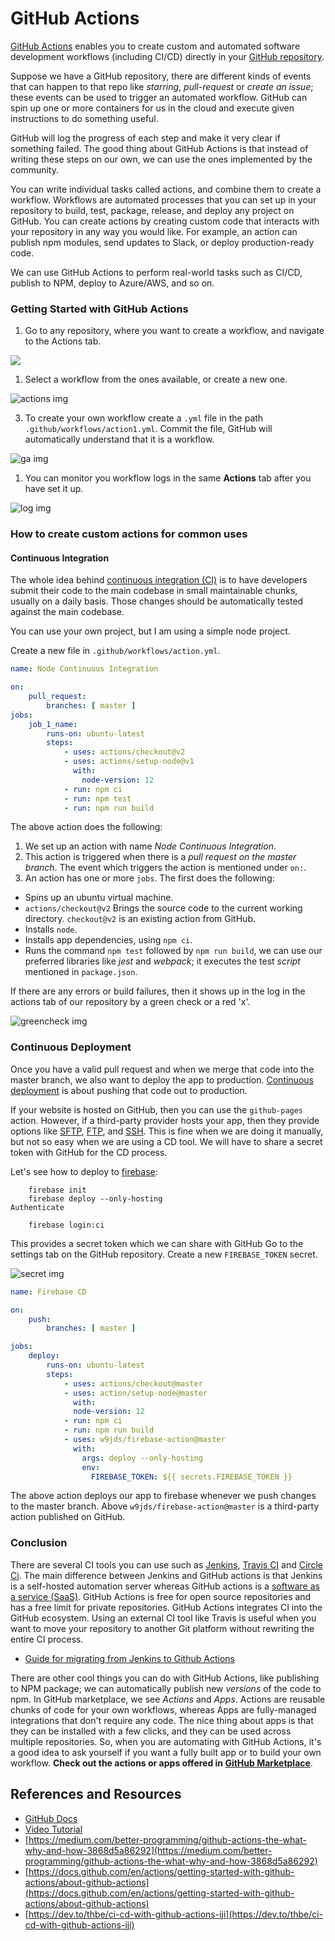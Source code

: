 # GitHub Actions

[GitHub Actions](https://github.com/features/actions) enables you to create custom and automated software development workflows (including CI/CD) directly in your [GitHub repository](https://github.com/github).
<!--more-->

Suppose we have a GitHub repository, there are different kinds of events that can happen to that repo like *starring*, *pull-request* or *create an issue*; these events can be used to trigger an automated workflow. GitHub can spin up one or more containers for us in the cloud and execute given instructions to do something useful.

GitHub will log the progress of each step and make it very clear if something failed. The good thing about GitHub Actions is that instead of writing these steps on our own, we can use the ones implemented by the community.

You can write individual tasks called actions, and combine them to create a workflow. Workflows are automated processes that you can set up in your repository to build, test, package, release, and deploy any project on GitHub. You can create actions by creating custom code that interacts with your repository in any way you would like. For example, an action can publish npm modules, send updates to Slack, or deploy production-ready code.

We can use GitHub Actions to perform real-world tasks such as CI/CD, publish to NPM, deploy to Azure/AWS, and so on.

### Getting Started with GitHub Actions

1. Go to any repository, where you want to create a workflow, and navigate to the Actions tab.

![ ](/github-actions/repo.png)

1. Select a workflow from the ones available, or create a new one.

![actions img](/github-actions/actions.png)

3. To create your own workflow create a `.yml` file in the path `.github/workflows/action1.yml`. Commit the file, GitHub will automatically understand that it is a workflow.

![ga img](/github-actions/ga4.png)

1. You can monitor you workflow logs in the same **Actions** tab after you have set it up.

![log img](/github-actions/log.png)

### How to create custom actions for common uses

#### Continuous Integration

The whole idea behind [continuous integration (CI)](https://en.wikipedia.org/wiki/Continuous_integration) is to have developers submit their code to the main codebase in small maintainable chunks, usually on a daily basis. Those changes should be automatically tested against the main codebase.

You can use your own project, but I am using a simple node project.

Create a new file in `.github/workflows/action.yml`.

```yml
name: Node Continuous Integration

on:
    pull_request:
        branches: [ master ]
jobs:
    job_1_name:
        runs-on: ubuntu-latest
        steps:
            - uses: actions/checkout@v2
            - uses: actions/setup-node@v1
              with:
                node-version: 12
            - run: npm ci
            - run: npm test
            - run: npm run build
```

The above action does the following:

1. We set up an action with name *Node Continuous Integration*.
2. This action is triggered when there is a *pull request on the master branch*. The event which triggers the action is mentioned under `on:`.
3. An action has one or more `jobs`. The first does the following:

* Spins up an ubuntu virtual machine.
* `actions/checkout@v2` Brings the source code to the current working directory. `checkout@v2` is an existing action from GitHub.
* Installs `node`.
* Installs app dependencies, using `npm ci`.
* Runs the command `npm test` followed by `npm run build`, we can use our preferred libraries like *jest* and *webpack*; it executes the test *script* mentioned in `package.json`.

If there are any errors or build failures, then it shows up in the log in the actions tab of our repository by a green check or a red 'x'.

![greencheck img](/github-actions/greencheck.png)

### Continuous Deployment

Once you have a valid pull request and when we merge that code into the master branch, we also want to deploy the app to production. [Continuous deployment](https://www.atlassian.com/continuous-delivery/continuous-deployment) is about pushing that code out to production.

If your website is hosted on GitHub, then you can use the `github-pages` action. However, if a third-party provider hosts your app, then they provide options like [SFTP](https://www.digitalocean.com/community/tutorials/how-to-use-sftp-to-securely-transfer-files-with-a-remote-server), [FTP](https://github.com/marketplace/actions/ftp-deploy), and [SSH](https://github.com/marketplace/actions/ssh-deploy). This is fine when we are doing it manually, but not so easy when we are using a CD tool. We will have to share a secret token with GitHub for the CD process.

Let's see how to deploy to [firebase](http://firebase.google.com/):

```
    firebase init
    firebase deploy --only-hosting
Authenticate

    firebase login:ci
```

This provides a secret token which we can share with GitHub
Go to the settings tab on the GitHub repository. Create a new `FIREBASE_TOKEN` secret.

![secret img](/github-actions/secret.png)

```yml
name: Firebase CD

on:
    push:
        branches: [ master ]

jobs:
    deploy:
        runs-on: ubuntu-latest
        steps:
            - uses: actions/checkout@master
            - uses: action/setup-node@master
              with:
              node-version: 12
            - run: npm ci
            - run: npm run build
            - uses: w9jds/firebase-action@master
              with:
                args: deploy --only-hosting
                env:
                  FIREBASE_TOKEN: ${{ secrets.FIREBASE_TOKEN }}
```

The above action deploys our app to firebase whenever we push changes to the master branch. Above `w9jds/firebase-action@master` is a third-party action published on GitHub.

### Conclusion
There are several CI tools you can use such as [Jenkins](https://www.jenkins.io/), [Travis CI](https://travis-ci.org/) and [Circle Ci](https://circleci.com/). The main difference between Jenkins and GitHub actions is that Jenkins is a self-hosted automation server whereas GitHub actions is a [software as a service (SaaS)](https://en.wikipedia.org/wiki/Software_as_a_service). GitHub Actions is free for open source repositories and has a free limit for private repositories. GitHub Actions integrates CI into the GitHub ecosystem. Using an external CI tool like Travis is useful when you want to move your repository to another Git platform without rewriting the entire CI process.

* [Guide for migrating from Jenkins to Github Actions](https://docs.github.com/en/actions/migrating-to-github-actions/migrating-from-jenkins-to-github-actions)

There are other cool things you can do with GitHub Actions, like publishing to NPM package; we can automatically publish new *versions* of the code to npm. In GitHub marketplace, we see *Actions* and *Apps*. Actions are reusable chunks of code for your own workflows, whereas Apps are fully-managed integrations that don't require any code. The nice thing about apps is that they can be installed with a few clicks, and they can be used across multiple repositories. So, when you are automating with GitHub Actions, it's a good idea to ask yourself if you want a fully built app or to build your own workflow. **Check out the actions or apps offered in [GitHub Marketplace](https://github.com/marketplace/)**.

## References and Resources
* [GitHub Docs](https://docs.github.com/en/actions)
* [Video Tutorial](https://www.youtube.com/watch?v=eB0nUzAI7M8)
* [https://medium.com/better-programming/github-actions-the-what-why-and-how-3868d5a86292](https://medium.com/better-programming/github-actions-the-what-why-and-how-3868d5a86292)
* [https://docs.github.com/en/actions/getting-started-with-github-actions/about-github-actions](https://docs.github.com/en/actions/getting-started-with-github-actions/about-github-actions)
* [https://dev.to/thbe/ci-cd-with-github-actions-iji](https://dev.to/thbe/ci-cd-with-github-actions-iji)
